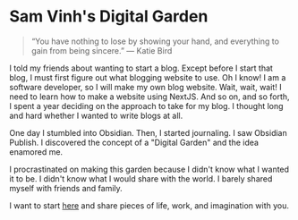 # Sam Vinh's Digital Garden

> “You have nothing to lose by showing your hand, and everything to gain from being sincere.” — Katie Bird

I told my friends about wanting to start a blog. Except before I start that blog, I must first figure out what blogging website to use. Oh I know! I am a software developer, so I will make my own blog website. Wait, wait, wait! I need to learn how to make a website using NextJS. And so on, and so forth, I spent a year deciding on the approach to take for my blog. I thought long and hard whether I wanted to write blogs at all. 

One day I stumbled into Obsidian. Then, I started journaling. I saw Obsidian Publish. I discovered the concept of a "Digital Garden" and the idea enamored me.

I procrastinated on making this garden because I didn't know what I wanted it to be. I didn't know what I would share with the world. I barely shared myself with friends and family.

I want to start [here](https://life.samvinh.com/content/) and share pieces of life, work, and imagination with you.